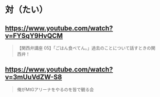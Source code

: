# 対（たい）

## https://www.youtube.com/watch?v=FYSqY9HvQCM

> 【関西弁講座 05】「ごはん食べてん。」過去のことについて話すときの関西弁！ 

## https://www.youtube.com/watch?v=3mUuVdZW-S8

> 俺がMtGアリーナをやるのを皆で観る会 
